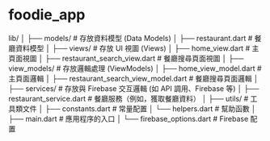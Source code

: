 # foodie_app
 
lib/
│
├── models/                  # 存放資料模型 (Data Models)
│   ├── restaurant.dart      # 餐廳資料模型
│
├── views/                   # 存放 UI 視圖 (Views)
│   ├── home_view.dart       # 主頁面視圖
│   ├── restaurant_search_view.dart  # 餐廳搜尋頁面視圖
│
├── view_models/             # 存放邏輯處理 (ViewModels)
│   ├── home_view_model.dart # 主頁面邏輯
│   ├── restaurant_search_view_model.dart # 餐廳搜尋頁面邏輯
│
├── services/                # 存放與 Firebase 交互邏輯 (如 API 調用、Firebase 等)
│   ├── restaurant_service.dart  # 餐廳服務（例如，獲取餐廳資料）
│
├── utils/                   # 工具類文件
│   ├── constants.dart       # 常量配置
│   └── helpers.dart        # 幫助函數
│
├── main.dart                # 應用程序的入口
│
└── firebase_options.dart    # Firebase 配置
